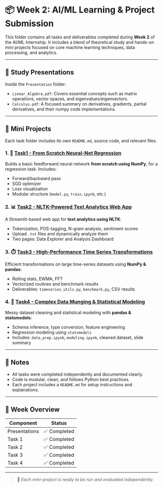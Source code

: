 # 📦 Week 2: AI/ML Learning & Project Submission

This folder contains all tasks and deliverables completed during **Week 2** of the AI/ML Internship. It includes a blend of theoretical study and hands-on mini projects focused on core machine learning techniques, data processing, and analytics.

---

## 🧠 Study Presentations

Inside the `Presentation` folder:
- `Linear_Algebra.pdf`: Covers essential concepts such as matrix operations, vector spaces, and eigenvalues/eigenvectors.
- `Calculus.pdf`: A focused summary on derivatives, gradients, partial derivatives, and their numpy code implementations.

---

## 📁 Mini Projects

Each task folder includes its own `README.md`, source code, and relevant files.

### 1. 🔢 [Task1 - From Scratch Neural-Net Regression](./Task1)
Builds a basic feedforward neural network **from scratch using NumPy**, for a regression task. Includes:
- Forward/backward pass
- SGD optimizer
- Loss visualization
- Modular structure (`model.py`, `train.ipynb`, etc.)

### 2. 📊 [Task2 - NLTK-Powered Text Analytics Web App](./Task2)
A Streamlit-based web app for **text analytics using NLTK**:
- Tokenization, POS-tagging, N-gram analysis, sentiment scores
- Upload `.txt` files and dynamically analyze them
- Two pages: Data Explorer and Analysis Dashboard

### 3. ⏱️ [Task3 - High-Performance Time Series Transformations](./Task3)
Efficient transformations on large time-series datasets using **NumPy & pandas**:
- Rolling stats, EWMA, FFT
- Vectorized routines and benchmark results
- Deliverables: `timeseries_utils.py`, `benchmark.py`, CSV results

### 4. 🧼 [Task4 - Complex Data Munging & Statistical Modeling](./Task4)
Messy dataset cleaning and statistical modeling with **pandas & statsmodels**:
- Schema inference, type conversion, feature engineering
- Regression modeling using `statsmodels`
- Includes: `data_prep.ipynb`, `modeling.ipynb`, cleaned dataset, slide summary

---

## 📝 Notes

- All tasks were completed independently and documented clearly.
- Code is modular, clean, and follows Python best practices.
- Each project includes a `README.md` for setup instructions and explanations.

---

## 📆 Week Overview

| Component     | Status     |
|---------------|------------|
| Presentations | ✅ Completed |
| Task 1        | ✅ Completed |
| Task 2        | ✅ Completed |
| Task 3        | ✅ Completed |
| Task 4        | ✅ Completed |

---

> 🔁 *Each mini-project is ready to be run and evaluated independently.*

